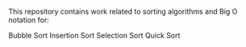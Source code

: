 This repository contains work related to sorting algorithms and Big O notation for:

Bubble Sort
Insertion Sort
Selection Sort
Quick Sort
